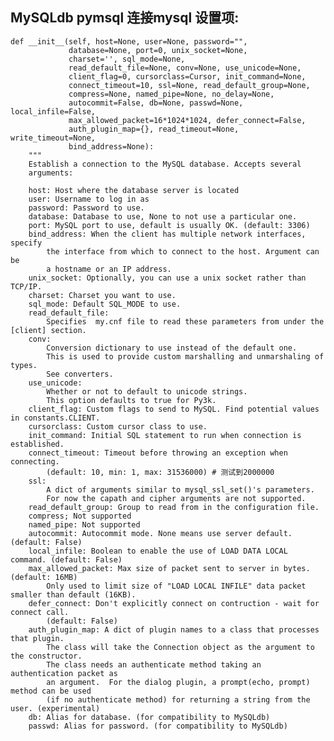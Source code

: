 ## MySQLdb pymsql 连接mysql 设置项:
    def __init__(self, host=None, user=None, password="",
                 database=None, port=0, unix_socket=None,
                 charset='', sql_mode=None,
                 read_default_file=None, conv=None, use_unicode=None,
                 client_flag=0, cursorclass=Cursor, init_command=None,
                 connect_timeout=10, ssl=None, read_default_group=None,
                 compress=None, named_pipe=None, no_delay=None,
                 autocommit=False, db=None, passwd=None, local_infile=False,
                 max_allowed_packet=16*1024*1024, defer_connect=False,
                 auth_plugin_map={}, read_timeout=None, write_timeout=None,
                 bind_address=None):
        """
        Establish a connection to the MySQL database. Accepts several
        arguments:

        host: Host where the database server is located
        user: Username to log in as
        password: Password to use.
        database: Database to use, None to not use a particular one.
        port: MySQL port to use, default is usually OK. (default: 3306)
        bind_address: When the client has multiple network interfaces, specify
            the interface from which to connect to the host. Argument can be
            a hostname or an IP address.
        unix_socket: Optionally, you can use a unix socket rather than TCP/IP.
        charset: Charset you want to use.
        sql_mode: Default SQL_MODE to use.
        read_default_file:
            Specifies  my.cnf file to read these parameters from under the [client] section.
        conv:
            Conversion dictionary to use instead of the default one.
            This is used to provide custom marshalling and unmarshaling of types.
            See converters.
        use_unicode:
            Whether or not to default to unicode strings.
            This option defaults to true for Py3k.
        client_flag: Custom flags to send to MySQL. Find potential values in constants.CLIENT.
        cursorclass: Custom cursor class to use.
        init_command: Initial SQL statement to run when connection is established.
        connect_timeout: Timeout before throwing an exception when connecting.
            (default: 10, min: 1, max: 31536000) # 测试到2000000
        ssl:
            A dict of arguments similar to mysql_ssl_set()'s parameters.
            For now the capath and cipher arguments are not supported.
        read_default_group: Group to read from in the configuration file.
        compress; Not supported
        named_pipe: Not supported
        autocommit: Autocommit mode. None means use server default. (default: False)
        local_infile: Boolean to enable the use of LOAD DATA LOCAL command. (default: False)
        max_allowed_packet: Max size of packet sent to server in bytes. (default: 16MB)
            Only used to limit size of "LOAD LOCAL INFILE" data packet smaller than default (16KB).
        defer_connect: Don't explicitly connect on contruction - wait for connect call.
            (default: False)
        auth_plugin_map: A dict of plugin names to a class that processes that plugin.
            The class will take the Connection object as the argument to the constructor.
            The class needs an authenticate method taking an authentication packet as
            an argument.  For the dialog plugin, a prompt(echo, prompt) method can be used
            (if no authenticate method) for returning a string from the user. (experimental)
        db: Alias for database. (for compatibility to MySQLdb)
        passwd: Alias for password. (for compatibility to MySQLdb)
